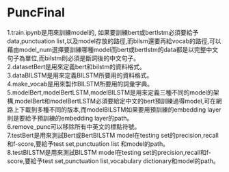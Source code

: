 # PuncFinal
1.train.ipynb是用來訓練model的, 如果要訓練bert或bertlstm必須要給予data,punctuation list,以及model存放的路徑,而bilsm還要再給vocab的路徑,可以藉由model_num選擇要訓練哪種model而bert或bertlstm的data都是以完整中文句子為單位,而bilstm則必須是斷詞後的中文句子。 <br>
2.datasetBert是用來定義bert和bilstm的資料格式。 <br>
3.dataBILSTM是用來定義BILSTM所要用的資料格式。<br>
4.make_vocab是用來製作BILSTM所要用的詞彙字典。<br>
5.modelBert,modelBertLSTM,modelBILSTM是用來定義三種不同的model的架構,modelBert和modelBertLSTM必須要給定中文的bert預訓練過得model,可在網路上下載到多種不同的版本,而modelBILSTM如果要用預訓練的embedding layer則是要給予預訓練的embedding layer的path。<br>
6.remove_punc可以移除所有中英文的標點符號。<br>
7.testBert是用來測試Bert或BertBILSTM model在testing set的precision,recall和f-score,要給予test set,punctuation list 和model的path。<br>
8.testBILSTM是用來測試BILSTM model在testing set的precision,recall和f-score,要給予test set,punctuation list,vocabulary dictionary和model的path。
